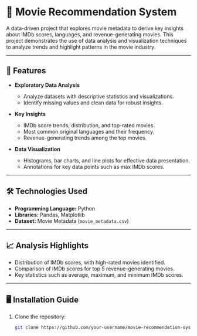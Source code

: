 # 🎥 Movie Recommendation System

A data-driven project that explores movie metadata to derive key insights about IMDb scores, languages, and revenue-generating movies. This project demonstrates the use of data analysis and visualization techniques to analyze trends and highlight patterns in the movie industry.

---

## 🚀 Features

- **Exploratory Data Analysis**  
  - Analyze datasets with descriptive statistics and visualizations.
  - Identify missing values and clean data for robust insights.

- **Key Insights**  
  - IMDb score trends, distribution, and top-rated movies.
  - Most common original languages and their frequency.
  - Revenue-generating trends among the top movies.

- **Data Visualization**  
  - Histograms, bar charts, and line plots for effective data presentation.
  - Annotations for key data points such as max IMDb scores.

---

## 🛠️ Technologies Used

- **Programming Language:** Python  
- **Libraries:** Pandas, Matplotlib  
- **Dataset:** Movie Metadata (`movie_metadata.csv`)  

---

## 📈 Analysis Highlights

- Distribution of IMDb scores, with high-rated movies identified.  
- Comparison of IMDb scores for top 5 revenue-generating movies.  
- Key statistics such as average, maximum, and minimum IMDb scores.  

---

## 🖥️ Installation Guide

1. Clone the repository:  
   ```bash
   git clone https://github.com/your-username/movie-recommendation-system.git


